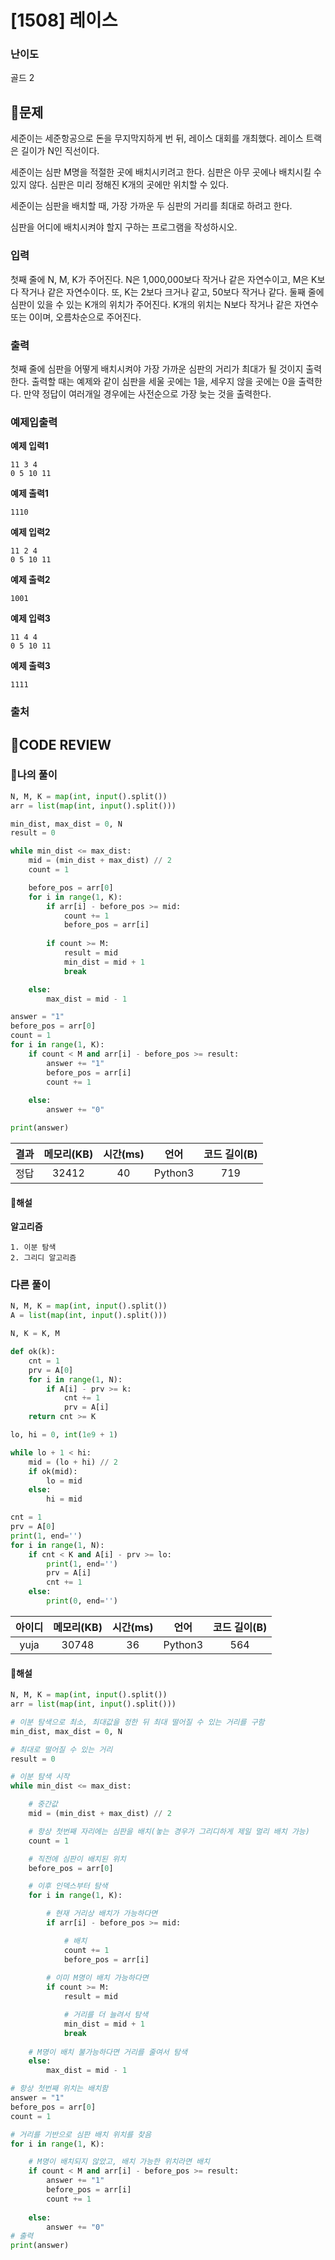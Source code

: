 # [1508] 레이스

### **난이도**
골드 2
## **📝문제**
세준이는 세준항공으로 돈을 무지막지하게 번 뒤, 레이스 대회를 개최했다. 레이스 트랙은 길이가 N인 직선이다.

세준이는 심판 M명을 적절한 곳에 배치시키려고 한다. 심판은 아무 곳에나 배치시킬 수 있지 않다. 심판은 미리 정해진 K개의 곳에만 위치할 수 있다.

세준이는 심판을 배치할 때, 가장 가까운 두 심판의 거리를 최대로 하려고 한다.

심판을 어디에 배치시켜야 할지 구하는 프로그램을 작성하시오.
### **입력**
첫째 줄에 N, M, K가 주어진다. N은 1,000,000보다 작거나 같은 자연수이고, M은 K보다 작거나 같은 자연수이다. 또, K는 2보다 크거나 같고, 50보다 작거나 같다. 둘째 줄에 심판이 있을 수 있는 K개의 위치가 주어진다. K개의 위치는 N보다 작거나 같은 자연수 또는 0이며, 오름차순으로 주어진다.
### **출력**
첫째 줄에 심판을 어떻게 배치시켜야 가장 가까운 심판의 거리가 최대가 될 것이지 출력한다. 출력할 때는 예제와 같이 심판을 세울 곳에는 1을, 세우지 않을 곳에는 0을 출력한다. 만약 정답이 여러개일 경우에는 사전순으로 가장 늦는 것을 출력한다.
### **예제입출력**

**예제 입력1**

```
11 3 4
0 5 10 11
```

**예제 출력1**

```
1110
```

**예제 입력2**

```
11 2 4
0 5 10 11
```

**예제 출력2**

```
1001
```

**예제 입력3**

```
11 4 4
0 5 10 11
```

**예제 출력3**

```
1111
```

### **출처**

## **🧐CODE REVIEW**

### **🧾나의 풀이**

```python
N, M, K = map(int, input().split())
arr = list(map(int, input().split()))

min_dist, max_dist = 0, N
result = 0

while min_dist <= max_dist:
    mid = (min_dist + max_dist) // 2
    count = 1

    before_pos = arr[0]
    for i in range(1, K):
        if arr[i] - before_pos >= mid:
            count += 1
            before_pos = arr[i]
        
        if count >= M:
            result = mid
            min_dist = mid + 1
            break

    else:
        max_dist = mid - 1

answer = "1"
before_pos = arr[0]
count = 1
for i in range(1, K):
    if count < M and arr[i] - before_pos >= result:
        answer += "1"
        before_pos = arr[i]
        count += 1
    
    else:
        answer += "0"

print(answer)
```

결과	| 메모리(KB) |	시간(ms) |	언어 |	코드 길이(B)
:----:|:-----:|:-----:|:-----:|:--------:
정답|32412|40|Python3|719
#### **📝해설**

**알고리즘**
```
1. 이분 탐색
2. 그리디 알고리즘
```

### **다른 풀이**

```python
N, M, K = map(int, input().split())
A = list(map(int, input().split()))

N, K = K, M

def ok(k):
    cnt = 1
    prv = A[0]
    for i in range(1, N):
        if A[i] - prv >= k:
            cnt += 1
            prv = A[i]
    return cnt >= K

lo, hi = 0, int(1e9 + 1)

while lo + 1 < hi:
    mid = (lo + hi) // 2
    if ok(mid):
        lo = mid
    else:
        hi = mid

cnt = 1
prv = A[0]
print(1, end='')
for i in range(1, N):
    if cnt < K and A[i] - prv >= lo:
        print(1, end='')
        prv = A[i]
        cnt += 1
    else:
        print(0, end='')
```

아이디 | 메모리(KB) |	시간(ms) |	언어 |	코드 길이(B) 
:-----:|:-----:|:-----:|:----:|:--------:
yuja|30748|36|Python3|564
#### **📝해설**

```python
N, M, K = map(int, input().split())
arr = list(map(int, input().split()))

# 이분 탐색으로 최소, 최대값을 정한 뒤 최대 떨어질 수 있는 거리를 구함
min_dist, max_dist = 0, N

# 최대로 떨어질 수 있는 거리
result = 0

# 이분 탐색 시작
while min_dist <= max_dist:

    # 중간값
    mid = (min_dist + max_dist) // 2

    # 항상 첫번째 자리에는 심판을 배치(놓는 경우가 그리디하게 제일 멀리 배치 가능)
    count = 1

    # 직전에 심판이 배치된 위치
    before_pos = arr[0]

    # 이후 인덱스부터 탐색
    for i in range(1, K):

        # 현재 거리상 배치가 가능하다면
        if arr[i] - before_pos >= mid:

            # 배치
            count += 1
            before_pos = arr[i]
        
        # 이미 M명이 배치 가능하다면
        if count >= M:
            result = mid

            # 거리를 더 늘려서 탐색
            min_dist = mid + 1
            break
    
    # M명이 배치 불가능하다면 거리를 줄여서 탐색
    else:
        max_dist = mid - 1

# 항상 첫번째 위치는 배치함
answer = "1"
before_pos = arr[0]
count = 1

# 거리를 기반으로 심판 배치 위치를 찾음
for i in range(1, K):

    # M명이 배치되지 않았고, 배치 가능한 위치라면 배치
    if count < M and arr[i] - before_pos >= result:
        answer += "1"
        before_pos = arr[i]
        count += 1
    
    else:
        answer += "0"
# 출력
print(answer)
```